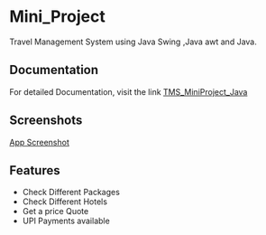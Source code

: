 
#  Mini_Project

Travel Management System using Java Swing ,Java awt and Java.


## Documentation

For detailed Documentation, visit the link
[TMS_MiniProject_Java](https://drive.google.com/file/d/1fgrdPuKdttMQP78KABPLtL9YUT4WHxBe/view?usp=sharing)


## Screenshots

[App Screenshot](https://drive.google.com/drive/folders/1svzWPKFo3P5QnMBmICIGjYT7duA0ILi-)


## Features

- Check Different Packages
- Check Different Hotels
- Get a price Quote 
- UPI Payments available

